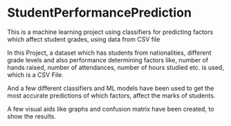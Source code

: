 # StudentPerformancePrediction
This is a machine learning project using classifiers for predicting factors which affect student grades, using data from CSV file

In this Project, a dataset which has students from nationalities, different grade levels and also performance determining factors like, number of hands raised, number of attendances, number of hours studied etc. is used, which is a CSV File.

And a few different classifiers and ML models have been used to get the most accurate predictions of which factors, affect the marks of students.

A few visual aids like graphs and confusion matrix have been created, to show the results.
